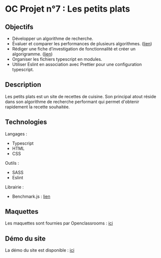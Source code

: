 # OC Projet n°7 : Les petits plats

## Objectifs
- Développer un algorithme de recherche.
- Évaluer et comparer les performances de plusieurs algorithmes. ([lien](./recherches_algorithme/Benchmark/))
- Rédiger une fiche d’investigation de fonctionnalité et créer un algorigramme. ([lien](./recherches_algorithme/Fiche_investigation_Algorithme.pdf))
- Organiser les fichiers typescript en modules.
- Utiliser Eslint en association avec Prettier pour une configuration typescript.

## Description
Les petits plats est un site de recettes de cuisine. Son principal atout réside dans son algorithme de recherche performant qui permet d'obtenir rapidement la recette souhaitée.

## Technologies
Langages :
- Typescript
- HTML
- CSS

Outils :
- SASS
- Eslint

Librairie :
- Benchmark.js : [lien](https://benchmarkjs.com/)

## Maquettes
Les maquettes sont fournies par Openclassrooms : [ici](https://www.figma.com/file/xqeE1ZKlHUWi2Efo8r73NK)

## Démo du site
La démo du site est disponible : [ici](https://kgabard.github.io/OC_P7_LesPetitsPlats/)